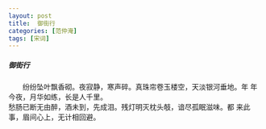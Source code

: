```yaml
---
layout: post
title:  御街行
categories: [范仲淹]
tags: [宋词]
---
```


##### 御街行


　　纷纷坠叶飘香砌。夜寂静，寒声碎。真珠帘卷玉楼空，天淡银河垂地。年
年今夜，月华如练，长是人千里。　　　　　　　　　　　　　　　　　　　
　 
　　 愁肠已断无由醉，酒未到，先成泪。残灯明灭枕头攲，谙尽孤眠滋味。都
来此事，眉间心上，无计相回避。　　　　　　　　　　　　　　　　　　　 
　　　　　　　　　　　　　　　　　　　　　　　　　　　 
 
　　　　　　　 































